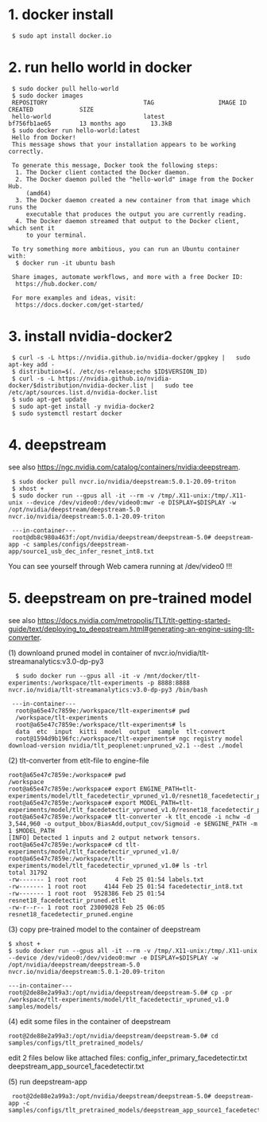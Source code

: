 # 1. docker install
```
 $ sudo apt install docker.io
```

# 2. run hello world in docker
```
 $ sudo docker pull hello-world
 $ sudo docker images
 REPOSITORY                           TAG                  IMAGE ID            CREATED             SIZE
 hello-world                          latest               bf756fb1ae65        13 months ago       13.3kB
 $ sudo docker run hello-world:latest
 Hello from Docker!
 This message shows that your installation appears to be working correctly.

 To generate this message, Docker took the following steps:
  1. The Docker client contacted the Docker daemon.
  2. The Docker daemon pulled the "hello-world" image from the Docker Hub.
     (amd64)
  3. The Docker daemon created a new container from that image which runs the
     executable that produces the output you are currently reading.
  4. The Docker daemon streamed that output to the Docker client, which sent it
     to your terminal.

 To try something more ambitious, you can run an Ubuntu container with:
  $ docker run -it ubuntu bash
 
 Share images, automate workflows, and more with a free Docker ID:
  https://hub.docker.com/
 
 For more examples and ideas, visit:
  https://docs.docker.com/get-started/
```
# 3. install nvidia-docker2
```
 $ curl -s -L https://nvidia.github.io/nvidia-docker/gpgkey |   sudo apt-key add -
 $ distribution=$(. /etc/os-release;echo $ID$VERSION_ID)
 $ curl -s -L https://nvidia.github.io/nvidia-docker/$distribution/nvidia-docker.list |   sudo tee /etc/apt/sources.list.d/nvidia-docker.list
 $ sudo apt-get update
 $ sudo apt-get install -y nvidia-docker2
 $ sudo systemctl restart docker
```
 
# 4. deepstream
 see also https://ngc.nvidia.com/catalog/containers/nvidia:deepstream.
```
 $ sudo docker pull nvcr.io/nvidia/deepstream:5.0.1-20.09-triton
 $ xhost +
 $ sudo docker run --gpus all -it --rm -v /tmp/.X11-unix:/tmp/.X11-unix --device /dev/video0:/dev/video0:mwr -e DISPLAY=$DISPLAY -w /opt/nvidia/deepstream/deepstream-5.0  nvcr.io/nvidia/deepstream:5.0.1-20.09-triton

 ---in-container---
 root@db8c980a463f:/opt/nvidia/deepstream/deepstream-5.0# deepstream-app -c samples/configs/deepstream-app/source1_usb_dec_infer_resnet_int8.txt
```

 You can see yourself through Web camera running at /dev/video0 !!!
  
 # 5. deepstream on pre-trained model
  see also https://docs.nvidia.com/metropolis/TLT/tlt-getting-started-guide/text/deploying_to_deepstream.html#generating-an-engine-using-tlt-converter.

 (1) downloand pruned model in container of nvcr.io/nvidia/tlt-streamanalytics:v3.0-dp-py3
```
  $ sudo docker run --gpus all -it -v /mnt/docker/tlt-experiments:/workspace/tlt-experiments -p 8888:8888 nvcr.io/nvidia/tlt-streamanalytics:v3.0-dp-py3 /bin/bash
  
 ---in-container---
  root@a65e47c7859e:/workspace/tlt-experiments# pwd
  /workspace/tlt-experiments
  root@a65e47c7859e:/workspace/tlt-experiments# ls
  data  etc  input  kitti  model  output  sample  tlt-convert
  root@1594d9b196fc:/workspace/tlt-experiments# ngc registry model download-version nvidia/tlt_peoplenet:unpruned_v2.1 --dest ./model 
``` 
 (2) tlt-converter from etlt-file to engine-file
 ```
 root@a65e47c7859e:/workspace# pwd
 /workspace
 root@a65e47c7859e:/workspace# export ENGINE_PATH=tlt-experiments/model/tlt_facedetectir_vpruned_v1.0/resnet18_facedetectir_pruned.engine
 root@a65e47c7859e:/workspace# export MODEL_PATH=tlt-experiments/model/tlt_facedetectir_vpruned_v1.0/resnet18_facedetectir_pruned.etlt
 root@a65e47c7859e:/workspace# tlt-converter -k tlt_encode -i nchw -d 3,544,960 -o output_bbox/BiasAdd,output_cov/Sigmoid -e $ENGINE_PATH -m 1 $MODEL_PATH
 [INFO] Detected 1 inputs and 2 output network tensors.
 root@a65e47c7859e:/workspace# cd tlt-experiments/model/tlt_facedetectir_vpruned_v1.0/
 root@a65e47c7859e:/workspace/tlt-experiments/model/tlt_facedetectir_vpruned_v1.0# ls -trl
 total 31792
 -rw------- 1 root root        4 Feb 25 01:54 labels.txt
 -rw------- 1 root root     4144 Feb 25 01:54 facedetectir_int8.txt
 -rw------- 1 root root  9528386 Feb 25 01:54 resnet18_facedetectir_pruned.etlt
 -rw-r--r-- 1 root root 23009028 Feb 25 06:05 resnet18_facedetectir_pruned.engine
```
 (3) copy pre-trained model to the container of deepstream
 ```
 $ xhost +
 $ sudo docker run --gpus all -it --rm -v /tmp/.X11-unix:/tmp/.X11-unix --device /dev/video0:/dev/video0:mwr -e DISPLAY=$DISPLAY -w /opt/nvidia/deepstream/deepstream-5.0  nvcr.io/nvidia/deepstream:5.0.1-20.09-triton

 ---in-container---
 root@2de88e2a99a3:/opt/nvidia/deepstream/deepstream-5.0# cp -pr /workspace/tlt-experiments/model/tlt_facedetectir_vpruned_v1.0 samples/models/
 ```
 (4) edit some files in the container of deepstream
 ```
 root@2de88e2a99a3:/opt/nvidia/deepstream/deepstream-5.0# cd samples/configs/tlt_pretrained_models/
 ```
 edit 2 files below like attached files:
   config_infer_primary_facedetectir.txt
   deepstream_app_source1_facedetectir.txt
 
 (5) run deepstream-app
```
 root@2de88e2a99a3:/opt/nvidia/deepstream/deepstream-5.0# deepstream-app -c samples/configs/tlt_pretrained_models/deepstream_app_source1_facedetectir.txt
```
